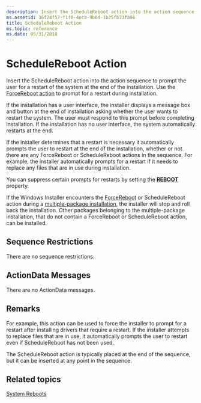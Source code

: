 ```yaml
---
description: Insert the ScheduleReboot action into the action sequence to prompt the user for a restart of the system at the end of the installation. Use the ForceReboot action to prompt for a restart during installation.
ms.assetid: 36f24f57-f1f0-4eca-9b6d-1b25fb73fa96
title: ScheduleReboot Action
ms.topic: reference
ms.date: 05/31/2018
---
```


# ScheduleReboot Action

Insert the ScheduleReboot action into the action sequence to prompt the user for a restart of the system at the end of the installation. Use the [ForceReboot action](forcereboot-action.md) to prompt for a restart during installation.

If the installation has a user interface, the installer displays a message box and button at the end of installation asking whether the user wants to restart the system. The user must respond to this prompt before completing installation. If the installation has no user interface, the system automatically restarts at the end.

If the installer determines that a restart is necessary it automatically prompts the user to restart at the end of the installation, whether or not there are any ForceReboot or ScheduleReboot actions in the sequence. For example, the installer automatically prompts for a restart if it needs to replace any files that are in use during installation.

You can suppress certain prompts for restarts by setting the [**REBOOT**](reboot.md) property.

If the Windows Installer encounters the [ForceReboot](forcereboot-action.md) or ScheduleReboot action during a [multiple-package installation](multiple-package-installations.md), the installer will stop and roll back the installation. Other packages belonging to the multiple-package installation, that do not contain a ForceReboot or ScheduleReboot action, can be installed.

## Sequence Restrictions

There are no sequence restrictions.

## ActionData Messages

There are no ActionData messages.

## Remarks

For example, this action can be used to force the installer to prompt for a restart after installing drivers that require a restart. If the installer attempts to replace files that are in use, it automatically prompts the user to restart even if ScheduleReboot has not been used.

The ScheduleReboot action is typically placed at the end of the sequence, but it can be inserted at any point in the sequence.

## Related topics

<dl> <dt>

[System Reboots](system-reboots.md)
</dt> </dl>

 

 



